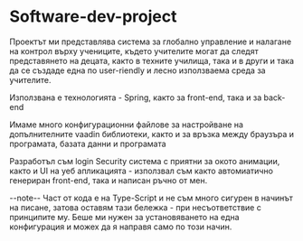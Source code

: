 # Software-dev-project
Проектът ми представлява система за глобално управление и налагане на контрол върху учениците, където учителите могат да следят представянето на децата, както в техните училища, така и в други и така да се създаде една по user-riendly и лесно използваема среда за учителите.

Използвана е технологията - Spring, както за front-end, така и за  back-end

Имаме много конфигурационни файлове за настройване на допълнителните vaadin библиотеки, както и за връзка между браузъра и програмата, базата данни и програмата

Разработъл съм login Security система с приятни за окото анимации, както и UI на уеб апликацията - използвал съм както автомиатично генериран front-end, така и написан ръчно от мен.

--note--
Част от кода е на Type-Script и не съм много сигурен в начинът на писане, затова оставям тази бележка - при несъответствие с принципите му. Беше ми нужен за установяването на една конфигурация и можех да я направя само по този начин.
